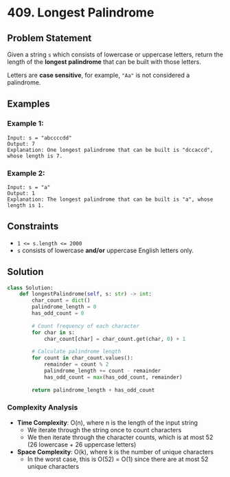 # 409. Longest Palindrome

## Problem Statement

Given a string `s` which consists of lowercase or uppercase letters, return the length of the **longest palindrome** that can be built with those letters.

Letters are **case sensitive**, for example, `"Aa"` is not considered a palindrome.

## Examples

### Example 1:
```
Input: s = "abccccdd"
Output: 7
Explanation: One longest palindrome that can be built is "dccaccd", whose length is 7.
```

### Example 2:
```
Input: s = "a"
Output: 1
Explanation: The longest palindrome that can be built is "a", whose length is 1.
```

## Constraints
* `1 <= s.length <= 2000`
* `s` consists of lowercase **and/or** uppercase English letters only.

## Solution

```python
class Solution:
    def longestPalindrome(self, s: str) -> int:
        char_count = dict()
        palindrome_length = 0
        has_odd_count = 0
        
        # Count frequency of each character
        for char in s:
            char_count[char] = char_count.get(char, 0) + 1
        
        # Calculate palindrome length
        for count in char_count.values():
            remainder = count % 2
            palindrome_length += count - remainder
            has_odd_count = max(has_odd_count, remainder)
        
        return palindrome_length + has_odd_count
```

### Complexity Analysis
- **Time Complexity**: O(n), where n is the length of the input string
  - We iterate through the string once to count characters
  - We then iterate through the character counts, which is at most 52 (26 lowercase + 26 uppercase letters)
- **Space Complexity**: O(k), where k is the number of unique characters
  - In the worst case, this is O(52) = O(1) since there are at most 52 unique characters